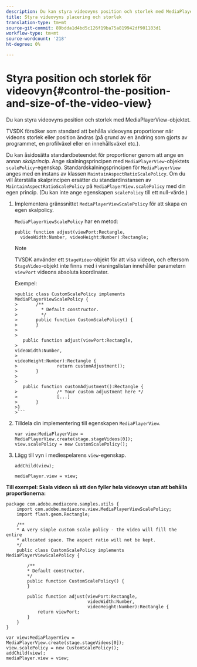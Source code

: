 ```yaml
---
description: Du kan styra videovyns position och storlek med MediaPlayerView-objektet.
title: Styra videovyns placering och storlek
translation-type: tm+mt
source-git-commit: 89bdda1d4bd5c126f19ba75a819942df901183d1
workflow-type: tm+mt
source-wordcount: '218'
ht-degree: 0%

---
```



# Styra position och storlek för videovyn{#control-the-position-and-size-of-the-video-view}

Du kan styra videovyns position och storlek med MediaPlayerView-objektet.

TVSDK försöker som standard att behålla videovyns proportioner när videons storlek eller position ändras (på grund av en ändring som gjorts av programmet, en profilväxel eller en innehållsväxel etc.).

Du kan åsidosätta standardbeteendet för proportioner genom att ange en annan *skalprincip*. Ange skalningsprincipen med `MediaPlayerView`-objektets `scalePolicy`-egenskap. Standardskalningsprincipen för `MediaPlayerView` anges med en instans av klassen `MaintainAspectRatioScalePolicy`. Om du vill återställa skalprincipen ersätter du standardinstansen av `MaintainAspectRatioScalePolicy` på `MediaPlayerView.scalePolicy` med din egen princip. (Du kan inte ange egenskapen `scalePolicy` till ett null-värde.)

1. Implementera gränssnittet `MediaPlayerViewScalePolicy` för att skapa en egen skalpolicy.

   `MediaPlayerViewScalePolicy` har en metod:

   ```
   public function adjust(viewPort:Rectangle, 
     videoWidth:Number, videoHeight:Number):Rectangle;
   ```

   >[!NOTE]
   >
   >TVSDK använder ett `StageVideo`-objekt för att visa videon, och eftersom `StageVideo`-objekt inte finns med i visningslistan innehåller parametern `viewPort` videons absoluta koordinater.
   >
   >
   >Exempel:
   >
   >
   ```
   >public class CustomScalePolicy implements MediaPlayerViewScalePolicy { 
   >       /** 
   >         * Default constructor. 
   >         */ 
   >       public function CustomScalePolicy() { 
   >       } 
   > 
   >    
      public function adjust(viewPort:Rectangle,  
   >                                                     videoWidth:Number,  
   >                                                     videoHeight:Number):Rectangle { 
   >               return customAdjustment(); 
   >       } 
   > 
   >    
      public function customAdjustment():Rectangle { 
   >               /* Your custom adjustment here */ 
   >               [...] 
   >       } 
   >}
   >```

1. Tilldela din implementering till egenskapen `MediaPlayerView`.

   ```
   var view:MediaPlayerView = MediaPlayerView.create(stage.stageVideos[0]); 
   view.scalePolicy = new CustomScalePolicy();
   ```

1. Lägg till vyn i mediespelarens `view`-egenskap.

   ```
   addChild(view); 
   
   mediaPlayer.view = view;
   ```

<!--<a id="example_7B08ECCDA17B4DD191FC672BD1F4C850"></a>-->

**Till exempel: Skala videon så att den fyller hela videovyn utan att behålla proportionerna:**

```
package com.adobe.mediacore.samples.utils { 
    import com.adobe.mediacore.view.MediaPlayerViewScalePolicy; 
    import flash.geom.Rectangle; 
 
    /** 
    * A very simple custom scale policy - the video will fill the entire 
    * allocated space. The aspect ratio will not be kept. 
    */ 
    public class CustomScalePolicy implements MediaPlayerViewScalePolicy { 
 
        /** 
        * Default constructor. 
        */ 
        public function CustomScalePolicy() { 
        } 
 
        public function adjust(viewPort:Rectangle, 
                               videoWidth:Number,  
                               videoHeight:Number):Rectangle { 
            return viewPort; 
        } 
    } 
} 
 
var view:MediaPlayerView = MediaPlayerView.create(stage.stageVideos[0]); 
view.scalePolicy = new CustomScalePolicy(); 
addChild(view); 
mediaPlayer.view = view;
```

